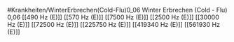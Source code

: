 #Krankheiten/WinterErbrechen(Cold-Flu)0_06
Winter Erbrechen (Cold - Flu) 0,06
[[490 Hz (E)]]
[[570 Hz (E)]]
[[7500 Hz (E)]]
[[2500 Hz (E)]]
[[30000 Hz (E)]]
[[72500 Hz (E)]]
[[225750 Hz (E)]]
[[419340 Hz (E)]]
[[561930 Hz (E)]]